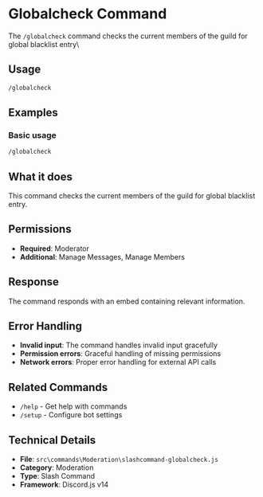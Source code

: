 # Globalcheck Command

The `/globalcheck` command checks the current members of the guild for global blacklist entry\

## Usage

```bash
/globalcheck
```

## Examples

### Basic usage
```bash
/globalcheck
```

## What it does

This command checks the current members of the guild for global blacklist entry\.

## Permissions

- **Required**: Moderator
- **Additional**: Manage Messages, Manage Members



## Response

The command responds with an embed containing relevant information.

## Error Handling

- **Invalid input**: The command handles invalid input gracefully
- **Permission errors**: Graceful handling of missing permissions
- **Network errors**: Proper error handling for external API calls

## Related Commands

- `/help` - Get help with commands
- `/setup` - Configure bot settings

## Technical Details

- **File**: `src\commands\Moderation\slashcommand-globalcheck.js`
- **Category**: Moderation
- **Type**: Slash Command
- **Framework**: Discord.js v14
